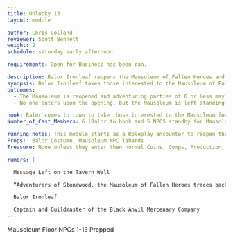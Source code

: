 ```yaml
---
title: Unlucky 13
Layout: module

author: Chris Colland
reviewer: Scott Bennett
weight: 2
schedule: saturday early afternoon

requirements: Open for Business has been ran.

description: Balor Ironleaf reopens the Mausoleum of Fallen Heroes and  explains the importance of this Mausoleum and his ancestor dying upon the ground it was built. He also explains that great treasure awaits those who venture the depths. 
synopsis: Balor Ironleaf takes those interested to the Mausoleum of Fallen Heroes and casts a Dwarven ritual he knows in addition to a Purify Earth cantrip to ward off the malicious spirits guarding the entrance. The Mausoleum of Fallen Heroes is a training ground filled with foes from Stonewood's past battles. Rumor is a great treasure awaits those who can conquer the final Floor in one attempt. The Mausoleum is a living artifact of the land and may produce items that adventurers need to retrieve for important quests in Stonewood and Woodhaven.
outcomes:  
  - The Mausoleum is reopened and adventuring parties of 6 or less may enter to see how far they can go without exiting.
  - No one enters upon the opening, but the Mausoleum is left standing open for any challengers, nothing can escape it but anyone can enter

hook: Balor comes to town to take those interested to the Mausoleum for its purification and reopening
Number_of_Cast_Members: 6 (Balor to hook and 5 NPCS standby for Mausoleum) 

running_notes: This module starts as a Roleplay encounter to reopen the Mausoleum of Fallen Heroes in Stonewood but can turn into a combat module if they players choose to enter. The Mausoleum will allow 6 adventurers in at once to test their might in the depths. This Mausoleum has a magic training property that makes adventurers into the heroes of legend in Stonewood. There will be 13 floors of monsters with increasing difficulty on each floor. Players will be sent here for various quests to retrieve items with side rooms after defeating a set number of floors
Props:  Balor Costume, Mausoleum NPC Tabards
Treasure: None unless they enter then normal Coins, Comps, Production, Alchemy

rumors: |

  Message Left on the Tavern Wall

  “Adventurers of Stonewood, the Mausoleum of Fallen Heroes traces back to my ancestor Feaolin Ironleaf when he defeated the great giant Tho’rek the Terrible in ancient Stonewood. Upon his dying breath, Feaolin brought the giant Tho’rek to his final death but fell to his wounds aswell. This breed of giant was only able to be killed by old age or a weapon forged of the land of Stonewood, thus the forging of his weapon Foereaver. The Mausoleum is meant to be a training ground for everything we have faced as a society and a people since Stonewood took its first breath. With ancient Dwarven magics i dont fully understand myself, this structure will change and aid adventurers by producing items they seek magically IF they can traverse the creatures it beholds. Do not worry, nothing can escape its walls. I will explain more at the Market Gather in a few weeks, but the Mausoleum of Fallen Heroes will be reopened for anyone who is brave enough to test their spirit and body against great foes new and old!

  Balor Ironleaf

  Captain and Guildmaster of the Black Anvil Mercenary Company
---
```

Mausoleum Floor NPCs 1-13 Prepped